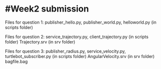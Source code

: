 #Week2 submission
=================

Files for question 1:
publisher_hello.py, publisher_world.py, helloworld.py (in scripts folder)

Files for question 2:
service_trajectory.py, client_trajectory.py (in scripts folder)
Trajectory.srv (in srv folder)

Files for question 3:
publisher_radius.py, service_velocity.py, turtlebot_subscriber.py (in scripts folder)
AngularVelocity.srv (in srv folder)
bagfile.bag 

